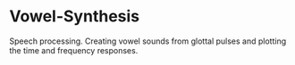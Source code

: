 # Vowel-Synthesis
Speech processing. Creating vowel sounds from glottal pulses and plotting the time and frequency responses.
